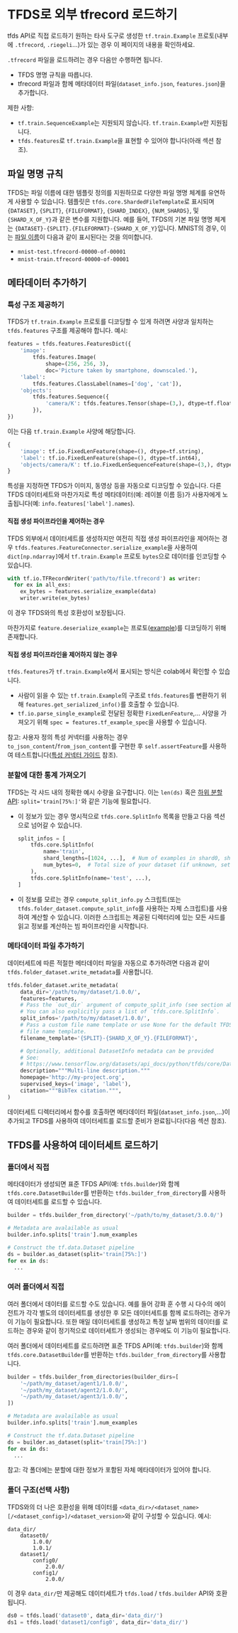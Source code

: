 # TFDS로 외부 tfrecord 로드하기

tfds API로 직접 로드하기 원하는 타사 도구로 생성한 `tf.train.Example` 프로토(내부에 `.tfrecord`, `.riegeli`...)가 있는 경우 이 페이지의 내용을 확인하세요.

`.tfrecord` 파일을 로드하려는 경우 다음만 수행하면 됩니다.

- TFDS 명명 규칙을 따릅니다.
- tfrecord 파일과 함께 메타데이터 파일(`dataset_info.json`, `features.json`)을 추가합니다.

제한 사항:

- `tf.train.SequenceExample`는 지원되지 않습니다. `tf.train.Example`만 지원됩니다.
- `tfds.features`로 `tf.train.Example`을 표현할 수 있어야 합니다(아래 섹션 참조).

## 파일 명명 규칙

TFDS는 파일 이름에 대한 템플릿 정의를 지원하므로 다양한 파일 명명 체계를 유연하게 사용할 수 있습니다. 템플릿은 `tfds.core.ShardedFileTemplate`로 표시되며 `{DATASET}`, `{SPLIT}`, `{FILEFORMAT}`, `{SHARD_INDEX}`, `{NUM_SHARDS}`, 및 `{SHARD_X_OF_Y}`과 같은 변수를 지원합니다. 예를 들어, TFDS의 기본 파일 명명 체계는 `{DATASET}-{SPLIT}.{FILEFORMAT}-{SHARD_X_OF_Y}`입니다. MNIST의 경우, 이는 [파일 이름](https://console.cloud.google.com/storage/browser/tfds-data/datasets/mnist/3.0.1)이 다음과 같이 표시된다는 것을 의미합니다.

- `mnist-test.tfrecord-00000-of-00001`
- `mnist-train.tfrecord-00000-of-00001`

## 메타데이터 추가하기

### 특성 구조 제공하기

TFDS가 `tf.train.Example` 프로토를 디코딩할 수 있게 하려면 사양과 일치하는 `tfds.features` 구조를 제공해야 합니다. 예시:

```python
features = tfds.features.FeaturesDict({
    'image':
        tfds.features.Image(
            shape=(256, 256, 3),
            doc='Picture taken by smartphone, downscaled.'),
    'label':
        tfds.features.ClassLabel(names=['dog', 'cat']),
    'objects':
        tfds.features.Sequence({
            'camera/K': tfds.features.Tensor(shape=(3,), dtype=tf.float32),
        }),
})
```

이는 다음 `tf.train.Example` 사양에 해당합니다.

```python
{
    'image': tf.io.FixedLenFeature(shape=(), dtype=tf.string),
    'label': tf.io.FixedLenFeature(shape=(), dtype=tf.int64),
    'objects/camera/K': tf.io.FixedLenSequenceFeature(shape=(3,), dtype=tf.int64),
}
```

특성을 지정하면 TFDS가 이미지, 동영상 등을 자동으로 디코딩할 수 있습니다. 다른 TFDS 데이터세트와 마찬가지로 특성 메타데이터(예: 레이블 이름 등)가 사용자에게 노출됩니다(예: `info.features['label'].names`).

#### 직접 생성 파이프라인을 제어하는 경우

TFDS 외부에서 데이터세트를 생성하지만 여전히 직접 생성 파이프라인을 제어하는 경우 `tfds.features.FeatureConnector.serialize_example`을 사용하여 `dict[np.ndarray]`에서 `tf.train.Example` 프로토 `bytes`으로 데이터를 인코딩할 수 있습니다.

```python
with tf.io.TFRecordWriter('path/to/file.tfrecord') as writer:
  for ex in all_exs:
    ex_bytes = features.serialize_example(data)
    writer.write(ex_bytes)
```

이 경우 TFDS와의 특성 호환성이 보장됩니다.

마찬가지로 `feature.deserialize_example`는 프로토([example](https://www.tensorflow.org/datasets/features#serializedeserialize_to_proto))를 디코딩하기 위해 존재합니다.

#### 직접 생성 파이프라인을 제어하지 않는 경우

`tfds.features`가 `tf.train.Example`에서 표시되는 방식은 colab에서 확인할 수 있습니다.

- 사람이 읽을 수 있는 `tf.train.Example`의 구조로 `tfds.features`를 변환하기 위해 `features.get_serialized_info()`를 호출할 수 있습니다.
- `tf.io.parse_single_example`로 전달된 정확한 `FixedLenFeature`,... 사양을 가져오기 위해 `spec = features.tf_example_spec`을 사용할 수 있습니다.

참고: 사용자 정의 특성 커넥터를 사용하는 경우 `to_json_content`/`from_json_content`를 구현한 후 `self.assertFeature`를 사용하여 테스트합니다([특성 커넥터 가이드](https://www.tensorflow.org/datasets/features#create_your_own_tfdsfeaturesfeatureconnector) 참조).

### 분할에 대한 통계 가져오기

TFDS는 각 샤드 내의 정확한 예시 수량을 요구합니다. 이는 `len(ds)` 혹은 [하위 분할 API](https://www.tensorflow.org/datasets/splits): `split='train[75%:]'`와 같은 기능에 필요합니다.

- 이 정보가 있는 경우 명시적으로 `tfds.core.SplitInfo` 목록을 만들고 다음 섹션으로 넘어갈 수 있습니다.

    ```python
    split_infos = [
        tfds.core.SplitInfo(
            name='train',
            shard_lengths=[1024, ...],  # Num of examples in shard0, shard1,...
            num_bytes=0,  # Total size of your dataset (if unknown, set to 0)
        ),
        tfds.core.SplitInfo(name='test', ...),
    ]
    ```

- 이 정보를 모르는 경우 `compute_split_info.py` 스크립트(또는 `tfds.folder_dataset.compute_split_info`를 사용하는 자체 스크립트)를 사용하여 계산할 수 있습니다. 이러한 스크립트는 제공된 디렉터리에 있는 모든 샤드를 읽고 정보를 계산하는 빔 파이프라인을 시작합니다.

### 메타데이터 파일 추가하기

데이터세트에 따른 적절한 메타데이터 파일을 자동으로 추가하려면 다음과 같이 `tfds.folder_dataset.write_metadata`를 사용합니다.

```python
tfds.folder_dataset.write_metadata(
    data_dir='/path/to/my/dataset/1.0.0/',
    features=features,
    # Pass the `out_dir` argument of compute_split_info (see section above)
    # You can also explicitly pass a list of `tfds.core.SplitInfo`.
    split_infos='/path/to/my/dataset/1.0.0/',
    # Pass a custom file name template or use None for the default TFDS
    # file name template.
    filename_template='{SPLIT}-{SHARD_X_OF_Y}.{FILEFORMAT}',

    # Optionally, additional DatasetInfo metadata can be provided
    # See:
    # https://www.tensorflow.org/datasets/api_docs/python/tfds/core/DatasetInfo
    description="""Multi-line description."""
    homepage='http://my-project.org',
    supervised_keys=('image', 'label'),
    citation="""BibTex citation.""",
)
```

데이터세트 디렉터리에서 함수를 호출하면 메타데이터 파일(`dataset_info.json`,...)이 추가되고 TFDS를 사용하여 데이터세트를 로드할 준비가 완료됩니다(다음 섹션 참조).

## TFDS를 사용하여 데이터세트 로드하기

### 폴더에서 직접

메타데이터가 생성되면 표준 TFDS API(예: `tfds.builder`)와 함께 `tfds.core.DatasetBuilder`를 반환하는 `tfds.builder_from_directory`를 사용하여 데이터세트를 로드할 수 있습니다.

```python
builder = tfds.builder_from_directory('~/path/to/my_dataset/3.0.0/')

# Metadata are avalailable as usual
builder.info.splits['train'].num_examples

# Construct the tf.data.Dataset pipeline
ds = builder.as_dataset(split='train[75%:]')
for ex in ds:
  ...
```

### 여러 폴더에서 직접

여러 폴더에서 데이터를 로드할 수도 있습니다. 예를 들어 강화 훈 수행 시 다수의 에이전트가 각각 별도의 데이터세트를 생성한 후 모든 데이터세트를 함께 로드하려는 경우가 이 기능이 필요합니다. 또한 매일 데이터세트를 생성하고 특정 날짜 범위의 데이터를 로드하는 경우와 같이 정기적으로 데이터세트가 생성되는 경우에도 이 기능이 필요합니다.

여러 폴더에서 데이터세트를 로드하려면 표준 TFDS API(예: `tfds.builder`)와 함께 `tfds.core.DatasetBuilder`를 반환하는 `tfds.builder_from_directory`를 사용합니다.

```python
builder = tfds.builder_from_directories(builder_dirs=[
    '~/path/my_dataset/agent1/1.0.0/',
    '~/path/my_dataset/agent2/1.0.0/',
    '~/path/my_dataset/agent3/1.0.0/',
])

# Metadata are avalailable as usual
builder.info.splits['train'].num_examples

# Construct the tf.data.Dataset pipeline
ds = builder.as_dataset(split='train[75%:]')
for ex in ds:
  ...
```

참고: 각 폴더에는 분할에 대한 정보가 포함된 자체 메타데이터가 있어야 합니다.

### 폴더 구조(선택 사항)

TFDS와의 더 나은 호환성을 위해 데이터를 `<data_dir>/<dataset_name>[/<dataset_config>]/<dataset_version>`와 같이 구성할 수 있습니다. 예시:

```
data_dir/
    dataset0/
        1.0.0/
        1.0.1/
    dataset1/
        config0/
            2.0.0/
        config1/
            2.0.0/
```

이 경우 `data_dir/`만 제공해도 데이터세트가 `tfds.load` / `tfds.builder` API와 호환됩니다.

```python
ds0 = tfds.load('dataset0', data_dir='data_dir/')
ds1 = tfds.load('dataset1/config0', data_dir='data_dir/')
```
